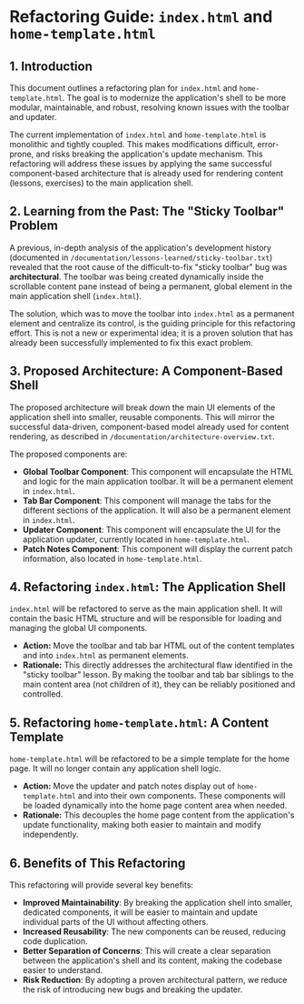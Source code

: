 # Refactoring Guide: `index.html` and `home-template.html`

## 1. Introduction

This document outlines a refactoring plan for `index.html` and `home-template.html`. The goal is to modernize the application's shell to be more modular, maintainable, and robust, resolving known issues with the toolbar and updater.

The current implementation of `index.html` and `home-template.html` is monolithic and tightly coupled. This makes modifications difficult, error-prone, and risks breaking the application's update mechanism. This refactoring will address these issues by applying the same successful component-based architecture that is already used for rendering content (lessons, exercises) to the main application shell.

## 2. Learning from the Past: The "Sticky Toolbar" Problem

A previous, in-depth analysis of the application's development history (documented in `/documentation/lessons-learned/sticky-toolbar.txt`) revealed that the root cause of the difficult-to-fix "sticky toolbar" bug was **architectural**. The toolbar was being created dynamically inside the scrollable content pane instead of being a permanent, global element in the main application shell (`index.html`).

The solution, which was to move the toolbar into `index.html` as a permanent element and centralize its control, is the guiding principle for this refactoring effort. This is not a new or experimental idea; it is a proven solution that has already been successfully implemented to fix this exact problem.

## 3. Proposed Architecture: A Component-Based Shell

The proposed architecture will break down the main UI elements of the application shell into smaller, reusable components. This will mirror the successful data-driven, component-based model already used for content rendering, as described in `/documentation/architecture-overview.txt`.

The proposed components are:

*   **Global Toolbar Component**: This component will encapsulate the HTML and logic for the main application toolbar. It will be a permanent element in `index.html`.
*   **Tab Bar Component**: This component will manage the tabs for the different sections of the application. It will also be a permanent element in `index.html`.
*   **Updater Component**: This component will encapsulate the UI for the application updater, currently located in `home-template.html`.
*   **Patch Notes Component**: This component will display the current patch information, also located in `home-template.html`.

## 4. Refactoring `index.html`: The Application Shell

`index.html` will be refactored to serve as the main application shell. It will contain the basic HTML structure and will be responsible for loading and managing the global UI components.

*   **Action:** Move the toolbar and tab bar HTML out of the content templates and into `index.html` as permanent elements.
*   **Rationale:** This directly addresses the architectural flaw identified in the "sticky toolbar" lesson. By making the toolbar and tab bar siblings to the main content area (not children of it), they can be reliably positioned and controlled.

## 5. Refactoring `home-template.html`: A Content Template

`home-template.html` will be refactored to be a simple template for the home page. It will no longer contain any application shell logic.

*   **Action:** Move the updater and patch notes display out of `home-template.html` and into their own components. These components will be loaded dynamically into the home page content area when needed.
*   **Rationale:** This decouples the home page content from the application's update functionality, making both easier to maintain and modify independently.

## 6. Benefits of This Refactoring

This refactoring will provide several key benefits:

*   **Improved Maintainability**: By breaking the application shell into smaller, dedicated components, it will be easier to maintain and update individual parts of the UI without affecting others.
*   **Increased Reusability**: The new components can be reused, reducing code duplication.
*   **Better Separation of Concerns**: This will create a clear separation between the application's shell and its content, making the codebase easier to understand.
*   **Risk Reduction**: By adopting a proven architectural pattern, we reduce the risk of introducing new bugs and breaking the updater.
